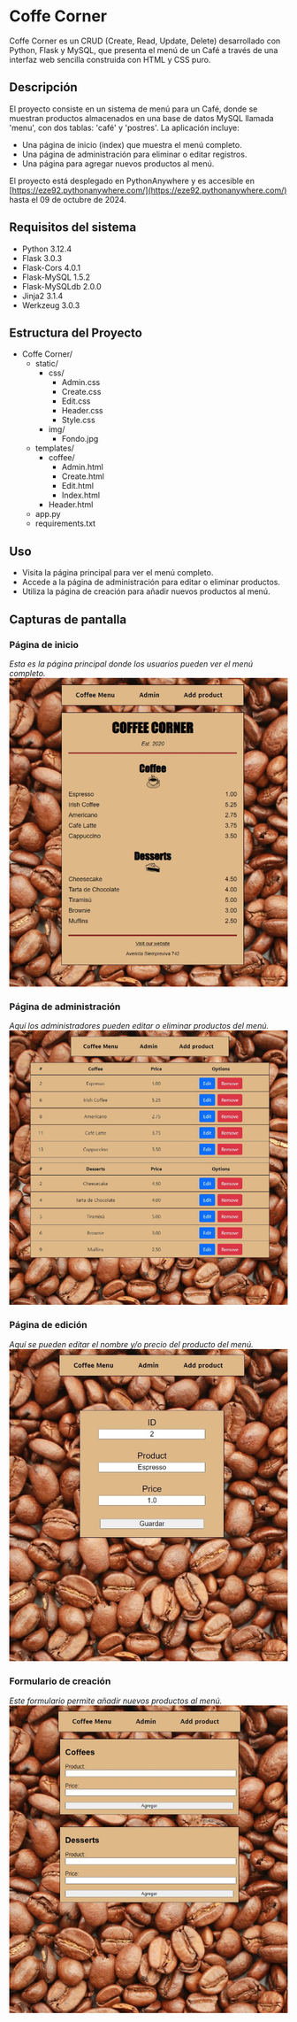 # Coffe Corner

Coffe Corner es un CRUD (Create, Read, Update, Delete) desarrollado con Python, Flask y MySQL, que presenta el menú de un Café a través de una interfaz web sencilla construida con HTML y CSS puro.

## Descripción

El proyecto consiste en un sistema de menú para un Café, donde se muestran productos almacenados en una base de datos MySQL llamada 'menu', con dos tablas: 'café' y 'postres'. La aplicación incluye:

- Una página de inicio (index) que muestra el menú completo.
- Una página de administración para eliminar o editar registros.
- Una página para agregar nuevos productos al menú.

El proyecto está desplegado en PythonAnywhere y es accesible en [https://eze92.pythonanywhere.com/](https://eze92.pythonanywhere.com/) hasta el 09 de octubre de 2024.

## Requisitos del sistema

- Python 3.12.4
- Flask 3.0.3
- Flask-Cors 4.0.1
- Flask-MySQL 1.5.2
- Flask-MySQLdb 2.0.0
- Jinja2 3.1.4
- Werkzeug 3.0.3

## Estructura del Proyecto

- Coffe Corner/
  - static/
    - css/
      - Admin.css
      - Create.css
      - Edit.css
      - Header.css
      - Style.css
    - img/
      - Fondo.jpg
  - templates/
    - coffee/
      - Admin.html
      - Create.html
      - Edit.html
      - Index.html
    - Header.html
  - app.py
  - requirements.txt

## Uso

- Visita la página principal para ver el menú completo.
- Accede a la página de administración para editar o eliminar productos.
- Utiliza la página de creación para añadir nuevos productos al menú.

## Capturas de pantalla

### Página de inicio
*Esta es la página principal donde los usuarios pueden ver el menú completo.*
![Página de inicio](screenshots/01-index.jpg)


### Página de administración
*Aquí los administradores pueden editar o eliminar productos del menú.*
![Página de administración](screenshots/02-admin.jpg)


### Página de edición
*Aquí se pueden editar el nombre y/o precio del producto del menú.*
![Página de administración](screenshots/03-edit.jpg)


### Formulario de creación
*Este formulario permite añadir nuevos productos al menú.*
![Formulario de creación](screenshots/04-Add-product.jpg)

